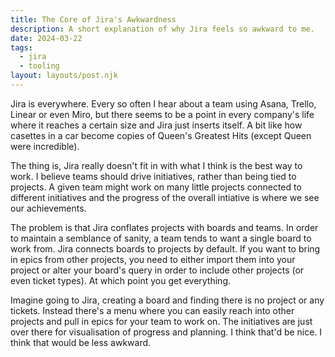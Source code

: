 ```yaml
---
title: The Core of Jira's Awkwardness
description: A short explanation of why Jira feels so awkward to me.
date: 2024-03-22
tags:
  - jira
  - tooling
layout: layouts/post.njk
---
```


Jira is everywhere. Every so often I hear about a team using Asana, Trello, Linear or even Miro, but there seems to be a point in every company's life where it reaches a certain size and Jira just inserts itself. A bit like how casettes in a car become copies of Queen's Greatest Hits (except Queen were incredible).

The thing is, Jira really doesn't fit in with what I think is the best way to work. I believe teams should drive initiatives, rather than being tied to projects. A given team might work on many little projects connected to different initiatives and the progress of the overall intiative is where we see our achievements.

The problem is that Jira conflates projects with boards and teams. In order to maintain a semblance of sanity, a team tends to want a single board to work from. Jira connects boards to projects by default. If you want to bring in epics from other projects, you need to either import them into your project or alter your board's query in order to include other projects (or even ticket types). At which point you get everything.

Imagine going to Jira, creating a board and finding there is no project or any tickets. Instead there's a menu where you can easily reach into other projects and pull in epics for your team to work on. The initiatives are just over there for visualisation of progress and planning. I think that'd be nice. I think that would be less awkward.
